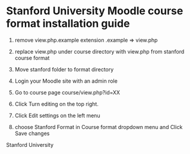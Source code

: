 Stanford University
Moodle course format installation guide
=============

1) remove view.php.example extension .example => view.php 

2) replace view.php under course directory with view.php from stanford course format

3) Move stanford folder to format directory 

4) Login your Moodle site with an admin role

5) Go to course page course/view.php?id=XX

6) Click Turn editing on the top right. 

7) Click Edit settings on the left menu

8) choose Stanford Format in Course format dropdown menu and Click Save changes 

Stanford University
